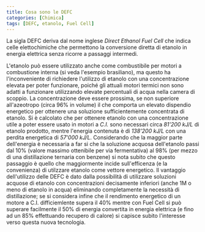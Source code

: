 ```yaml
---
title: Cosa sono le DEFC
categories: [Chimica]
tags: [DEFC, etanolo, Fuel Cell]
---
```

La sigla DEFC deriva dal nome inglese _Direct Ethanol Fuel Cell_ che indica celle elettochimiche che permettono la conversione diretta di etanolo in energia elettrica senza ricorre a passaggi intermedi.
<!--break-->
L'etanolo pu&ograve; essere utilizzato anche come combustibile per motori a combustione interna (si veda l'esempio brasiliano), ma questo ha l'inconveniente di richiedere l'utilizzo di etanolo con una concentrazione elevata per poter funzionare, poich&eacute; gli attuali motori termici non sono adatti a funzionare utilizzando elevate percentuali di acqua nella camera di scoppio. La concentrazione deve essere prossima, se non superiore all'azeotropo (circa 96% in volume) il che comporta un elevato dispendio energetico per ottenere una soluzione sufficientemente concentrata di etanolo.
Si &egrave; calcolato che per ottenere etanolo con una concentrazione utile a poter essere usato in motori a _C.I._ sono necessari circa _81'200 kJ/L_ di etanolo prodotto, mentre l'energia contenuta &egrave; di _138'200 kJ/L_ con una perdita energetica di _57'000 kJ/L_. Considerando che la maggior parte dell'energia &egrave; necessaria a far si che la soluzione acquosa dell'etanolo passi dal 10% (valore massimo ottenibile per via fermentativa) al 98% (per mezzo di una distillazione ternaria con benzene) si nota subito che questo passaggio &egrave; quello che maggiormente incide sull'efficenza (e la convenienza) di utilzzare etanolo come vettore energetico.
Il vantaggio dell'utilizzo delle DEFC &egrave; dato dalla possibilit&agrave; di utilizzare soluzioni acquose di etanolo con concentrazioni decisamente inferiori (anche 1M o meno di etanolo in acqua) eliminando completamente la necessit&agrave; di distillazione; se si considera infine che il rendimento energetico di un motore a C.I. difficiemlente supera il 40% mentre con Fuel Cell si pu&ograve; superare facilmente il 50% di energia convertita in energia elettrica (e fino ad un 85% effettuando recupero di calore) si capisce subito l'interesse verso questa nuova tecnologia.